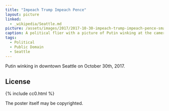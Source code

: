 ```yaml
---
title: "Impeach Trump Impeach Pence"
layout: picture
linked:
  - _wikipedia/Seattle.md
picture: /assets/images/2017/2017-10-30-impeach-trump-impeach-pence-smaller.jpg
caption: A political flier with a picture of Putin winking at the camera.
tags:
  - Political
  - Public Domain
  - Seattle
---
```


Putin winking in downtown Seattle on October 30th, 2017.

## License

{% include cc0.html %}

The poster itself may be copyrighted.